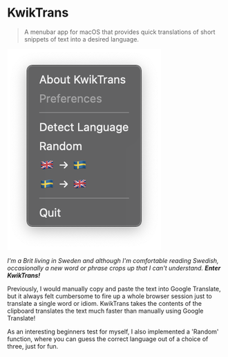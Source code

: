 # KwikTrans

> A menubar app for macOS that provides quick translations of short snippets of text into a desired language.

![Screenshot from KwikTrans](https://github.com/cheerlessDreamer/kwiktrans/blob/bac0df42cfa677c5c60a8fcf24d67a0e310efb9b/kwiktransScreenshot.png)

*I'm a Brit living in Sweden and although I'm comfortable reading Swedish, occasionally a new word or phrase crops up that I can't understand. **Enter KwikTrans!***

Previously, I would manually copy and paste the text into Google Translate, but it always felt cumbersome to fire up a whole browser session just to translate a single word or idiom. KwikTrans takes the contents of the clipboard translates the text much faster than manually using Google Translate! 

As an interesting beginners test for myself, I also implemented a 'Random' function, where you can guess the correct language out of a choice of three, just for fun.
